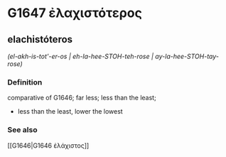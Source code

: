 # G1647 ἐλαχιστότερος

## elachistóteros

_(el-akh-is-tot'-er-os | eh-la-hee-STOH-teh-rose | ay-la-hee-STOH-tay-rose)_

### Definition

comparative of G1646; far less; less than the least; 

- less than the least, lower the lowest

### See also

[[G1646|G1646 ἐλάχιστος]]
